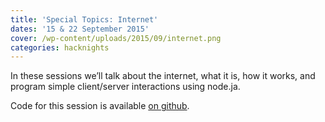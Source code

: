 ```yaml
---
title: 'Special Topics: Internet'
dates: '15 & 22 September 2015'
cover: /wp-content/uploads/2015/09/internet.png
categories: hacknights
---
```

In these sessions we’ll talk about the internet, what it is, how it works, and program simple client/server interactions using node.ja.

Code for this session is available [on github](https://github.com/hacklabes/HackNights_The_Internet).

<img class="ngg_displayed_gallery mceItem" src="http://flab.space/nextgen-attach_to_post/preview/id--698" alt="" data-mce-placeholder="1" />
